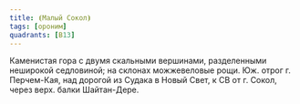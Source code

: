 ```yaml
---
title: ⦗Малый Сокол⦘
tags: [ороним]
quadrants: [В13]
---
```


Каменистая гора с двумя скальными вершинами, разделенными неширокой седловиной;
на склонах можжевеловые рощи. Юж. отрог г. Перчем-Кая, над дорогой из Судака в
Новый Свет, к СВ от г. Сокол, через верх. балки Шайтан-Дере.
